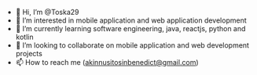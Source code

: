 - 👋 Hi, I’m @Toska29
- 👀 I’m interested in mobile application and web application development
- 🌱 I’m currently learning software engineering, java, reactjs, python and kotlin
- 💞️ I’m looking to collaborate on mobile application and web development projects
- 📫 How to reach me (akinnusitosinbenedict@gmail.com)

<!---
Toska29/Toska29 is a ✨ special ✨ repository because its `README.md` (this file) appears on your GitHub profile.
You can click the Preview link to take a look at your changes.
--->
